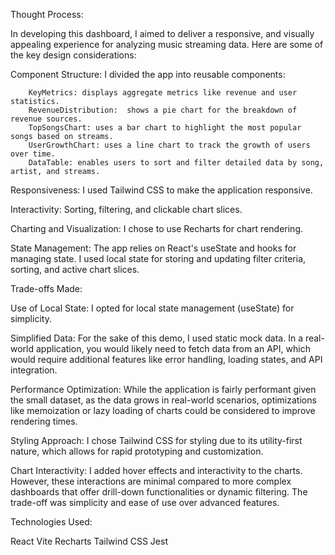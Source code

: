 Thought Process:

In developing this dashboard, I aimed to deliver a responsive, and visually appealing experience for analyzing music streaming data. Here are some of the key design considerations:

Component Structure: I divided the app into reusable components:

        KeyMetrics: displays aggregate metrics like revenue and user statistics.
        RevenueDistribution:  shows a pie chart for the breakdown of revenue sources.
        TopSongsChart: uses a bar chart to highlight the most popular songs based on streams.
        UserGrowthChart: uses a line chart to track the growth of users over time.
        DataTable: enables users to sort and filter detailed data by song, artist, and streams.

Responsiveness: I used Tailwind CSS to make the application responsive.

Interactivity: Sorting, filtering, and clickable chart slices.

Charting and Visualization: I chose to use Recharts for chart rendering.

State Management: The app relies on React's useState and hooks for managing state. I used local state for storing and updating filter criteria, sorting, and active chart slices.



Trade-offs Made:

Use of Local State: I opted for local state management (useState) for simplicity.

Simplified Data: For the sake of this demo, I used static mock data. In a real-world application, you would likely need to fetch data from an API, which would require additional features like error handling, loading states, and API integration.

Performance Optimization: While the application is fairly performant given the small dataset, as the data grows in real-world scenarios, optimizations like memoization or lazy loading of charts could be considered to improve rendering times.

Styling Approach: I chose Tailwind CSS for styling due to its utility-first nature, which allows for rapid prototyping and customization.

Chart Interactivity: I added hover effects and interactivity to the charts. However, these interactions are minimal compared to more complex dashboards that offer drill-down functionalities or dynamic filtering. The trade-off was simplicity and ease of use over advanced features.




Technologies Used:

React
Vite
Recharts
Tailwind CSS
Jest